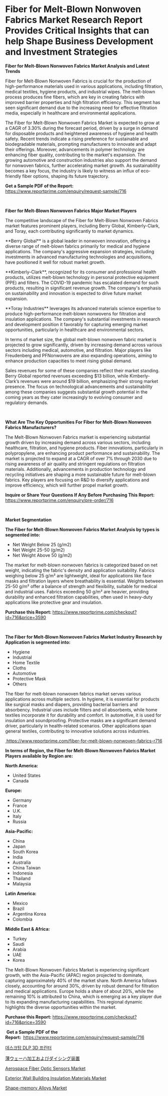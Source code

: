 <p><h1>Fiber for Melt-Blown Nonwoven Fabrics Market Research Report Provides Critical Insights that can help Shape Business Development and Investment Strategies</h1></p><p><strong>Fiber for Melt-Blown Nonwoven Fabrics Market Analysis and Latest Trends</strong></p>
<p><p>Fiber for Melt-Blown Nonwoven Fabrics is crucial for the production of high-performance materials used in various applications, including filtration, medical textiles, hygiene products, and industrial wipes. The melt-blown process produces fine fibers, which are key in creating fabrics with improved barrier properties and high filtration efficiency. This segment has seen significant demand due to the increasing need for effective filtration media, especially in healthcare and environmental applications.</p><p>The Fiber for Melt-Blown Nonwoven Fabrics Market is expected to grow at a CAGR of 3.30% during the forecast period, driven by a surge in demand for disposable products and heightened awareness of hygiene and health safety. Recent trends indicate a rising preference for sustainable and biodegradable materials, prompting manufacturers to innovate and adapt their offerings. Moreover, advancements in polymer technology are enhancing fiber quality, contributing to the market's expansion. The growing automotive and construction industries also support the demand for nonwoven fabrics, further accelerating market growth. As sustainability becomes a key focus, the industry is likely to witness an influx of eco-friendly fiber options, shaping its future trajectory.</p></p>
<p><strong>Get a Sample PDF of the Report:&nbsp;</strong> <a href="https://www.reportprime.com/enquiry/request-sample/716">https://www.reportprime.com/enquiry/request-sample/716</a></p>
<p>&nbsp;</p>
<p><strong>Fiber for Melt-Blown Nonwoven Fabrics Major Market Players</strong></p>
<p><p>The competitive landscape of the Fiber for Melt-Blown Nonwoven Fabrics market features prominent players, including Berry Global, Kimberly-Clark, and Toray, each contributing significantly to market dynamics.</p><p>**Berry Global** is a global leader in nonwoven innovation, offering a diverse range of melt-blown fabrics primarily for medical and hygiene applications. The company's aggressive expansion strategies, including investments in advanced manufacturing technologies and acquisitions, have positioned it well for robust market growth. </p><p>**Kimberly-Clark**, recognized for its consumer and professional health products, utilizes melt-blown technology in personal protective equipment (PPE) and filters. The COVID-19 pandemic has escalated demand for such products, resulting in significant revenue growth. The company's emphasis on sustainability and innovation is expected to drive future market expansion.</p><p>**Toray Industries** leverages its advanced materials science expertise to produce high-performance melt-blown nonwovens for filtration and insulation applications. The company's substantial investments in research and development position it favorably for capturing emerging market opportunities, particularly in healthcare and environmental sectors.</p><p>In terms of market size, the global melt-blown nonwoven fabric market is projected to grow significantly, driven by increasing demand across various sectors including medical, automotive, and filtration. Major players like Freudenberg and PFNonwovens are also expanding operations, aiming to enhance production capacities to meet rising global demand.</p><p>Sales revenues for some of these companies reflect their market standing. Berry Global reported revenues exceeding $13 billion, while Kimberly-Clark’s revenues were around $19 billion, emphasizing their strong market presence. The focus on technological advancements and sustainability among these companies suggests substantial growth potential in the coming years as they cater increasingly to evolving consumer and regulatory demands.</p></p>
<p>&nbsp;</p>
<p><strong>What Are The Key Opportunities For Fiber for Melt-Blown Nonwoven Fabrics Manufacturers?</strong></p>
<p><p>The Melt-Blown Nonwoven Fabrics market is experiencing substantial growth driven by increasing demand across various sectors, including healthcare, filtration, and hygiene products. Fiber innovations, particularly in polypropylene, are enhancing product performance and sustainability. The market is projected to expand at a CAGR of over 7% through 2030 due to rising awareness of air quality and stringent regulations on filtration materials. Additionally, advancements in production technology and recycling initiatives are shaping a more sustainable future for melt-blown fabrics. Key players are focusing on R&D to diversify applications and improve efficiency, which will further propel market growth.</p></p>
<p><strong>Inquire or Share Your Questions If Any Before Purchasing This Report:</strong> <a href="https://www.reportprime.com/enquiry/pre-order/716">https://www.reportprime.com/enquiry/pre-order/716</a></p>
<p>&nbsp;</p>
<p><strong>Market Segmentation</strong></p>
<p><strong>The Fiber for Melt-Blown Nonwoven Fabrics Market Analysis by types is segmented into:</strong></p>
<p><ul><li>Net Weight Below 25 (g/m2)</li><li>Net Weight 25-50 (g/m2)</li><li>Net Weight Above 50 (g/m2)</li></ul></p>
<p><p>The market for melt-blown nonwoven fabrics is categorized based on net weight, indicating the fabric's density and application suitability. Fabrics weighing below 25 g/m² are lightweight, ideal for applications like face masks and filtration layers where breathability is essential. Weights between 25-50 g/m² offer a balance of strength and flexibility, suitable for medical and industrial uses. Fabrics exceeding 50 g/m² are heavier, providing durability and enhanced filtration capabilities, often used in heavy-duty applications like protective gear and insulation.</p></p>
<p><strong>Purchase this Report:&nbsp;</strong><a href="https://www.reportprime.com/checkout?id=716&price=3590">https://www.reportprime.com/checkout?id=716&price=3590</a></p>
<p>&nbsp;</p>
<p><strong>The Fiber for Melt-Blown Nonwoven Fabrics Market Industry Research by Application is segmented into:</strong></p>
<p><ul><li>Hygiene</li><li>Industrial</li><li>Home Textile</li><li>Cloths</li><li>Automotive</li><li>Protective Mask</li><li>Others</li></ul></p>
<p><p>The fiber for melt-blown nonwoven fabrics market serves various applications across multiple sectors. In hygiene, it is essential for products like surgical masks and diapers, providing bacterial barriers and absorbency. Industrial uses include filters and oil absorbents, while home textiles incorporate it for durability and comfort. In automotive, it is used for insulation and soundproofing. Protective masks are a significant demand driver, particularly in health-related scenarios. Other applications span general textiles, contributing to innovative solutions across industries.</p></p>
<p><a href="https://www.reportprime.com/fiber-for-melt-blown-nonwoven-fabrics-r716">&nbsp;https://www.reportprime.com/fiber-for-melt-blown-nonwoven-fabrics-r716</a></p>
<p><strong>In terms of Region, the Fiber for Melt-Blown Nonwoven Fabrics Market Players available by Region are:</strong></p>
<p>
    <p> <strong> North America: </strong>
        <ul>
            <li>United States</li>
            <li>Canada</li>
        </ul>
        </p> 
    <p> <strong> Europe: </strong>
        <ul>
            <li>Germany</li>
            <li>France</li>
            <li>U.K.</li>
            <li>Italy</li>
            <li>Russia</li>
        </ul>
        </p> 
    <p> <strong> Asia-Pacific: </strong>
        <ul>
            <li>China</li>
            <li>Japan</li>
            <li>South Korea</li>
            <li>India</li>
            <li>Australia</li>
            <li>China Taiwan</li>
            <li>Indonesia</li>
            <li>Thailand</li>
            <li>Malaysia</li>
        </ul>
        </p> 
    <p> <strong> Latin America: </strong>
        <ul>
            <li>Mexico</li>
            <li>Brazil</li>
            <li>Argentina Korea</li>
            <li>Colombia</li>
        </ul>
        </p> 
    <p> <strong> Middle East & Africa: </strong>
        <ul>
            <li>Turkey</li>
            <li>Saudi</li>
            <li>Arabia</li>
            <li>UAE</li>
            <li>Korea</li>
        </ul>
    </p>
    </p>
<p><p>The Melt-Blown Nonwoven Fabrics Market is experiencing significant growth, with the Asia-Pacific (APAC) region projected to dominate, capturing approximately 40% of the market share. North America follows closely, accounting for around 30%, driven by robust demand for filtration and medical applications. Europe holds a share of about 20%, while the remaining 10% is attributed to China, which is emerging as a key player due to its expanding manufacturing capabilities. This regional dynamic highlights the diverse opportunities within the market.</p></p>
<p><strong>Purchase this Report: </strong><a href="https://www.reportprime.com/checkout?id=716&price=3590">https://www.reportprime.com/checkout?id=716&price=3590</a></p>
<p>&nbsp;<strong>Get a Sample PDF of the Report:&nbsp;&nbsp;</strong><a href="https://www.reportprime.com/enquiry/request-sample/716">https://www.reportprime.com/enquiry/request-sample/716</a></p>
<p><strong></strong></p>
<p><p><a href="https://medium.com/@wpzbonrg51/%EC%84%B1%EA%B3%B5%EC%9D%84-%EC%9C%84%ED%95%9C-%EC%A0%84%EB%9E%B5%EC%A0%81-%EB%A1%9C%EB%93%9C%EB%A7%B5-%EA%B8%80%EB%A1%9C%EB%B2%8C-%EB%8D%B0%EC%8A%A4%ED%81%AC%ED%83%91-dlp-3d-%ED%94%84%EB%A6%B0%ED%84%B0-%EC%8B%9C%EC%9E%A5-%EB%B6%84%EC%84%9D-2024-2031-ae28fdb0bc2a">데스크탑 DLP 3D 프린터</a></p><p><a href="https://medium.com/@jeannesawayn2023/%E9%9D%A9%E6%96%B0%E7%9A%84%E3%81%AA%E6%88%90%E9%95%B7-%E4%B8%96%E7%95%8C%E3%81%AE%E8%96%84%E3%82%A6%E3%82%A7%E3%83%BC%E3%83%8F%E5%8A%A0%E5%B7%A5%E3%81%8A%E3%82%88%E3%81%B3%E3%83%80%E3%82%A4%E3%82%B7%E3%83%B3%E3%82%B0%E6%A9%9F%E5%99%A8%E5%B8%82%E5%A0%B4%E3%81%AE%E5%8B%95%E5%90%91%E5%88%86%E6%9E%90-2024%E5%B9%B4-2031%E5%B9%B4-55551aee0e8d">薄ウェーハ加工およびダイシング装置</a></p><p><a href="https://www.linkedin.com/pulse/aerospace-fiber-optic-sensors-market-share-size-trends-industry-gxace?trackingId=TtEm4UMaQPShQGf2v7C7XQ%3D%3D">Aerospace Fiber Optic Sensors Market</a></p><p><a href="https://github.com/ChiragRP21/Market-Research-Report-List-6/blob/main/exterior-wall-building-insulation-materials-market.md">Exterior Wall Building Insulation Materials Market</a></p><p><a href="https://issuu.com/reportprime-2/docs/shape-memory-alloys-market-size-203_4879ee5aa70451">Shape-memory Alloys Market</a></p></p>
